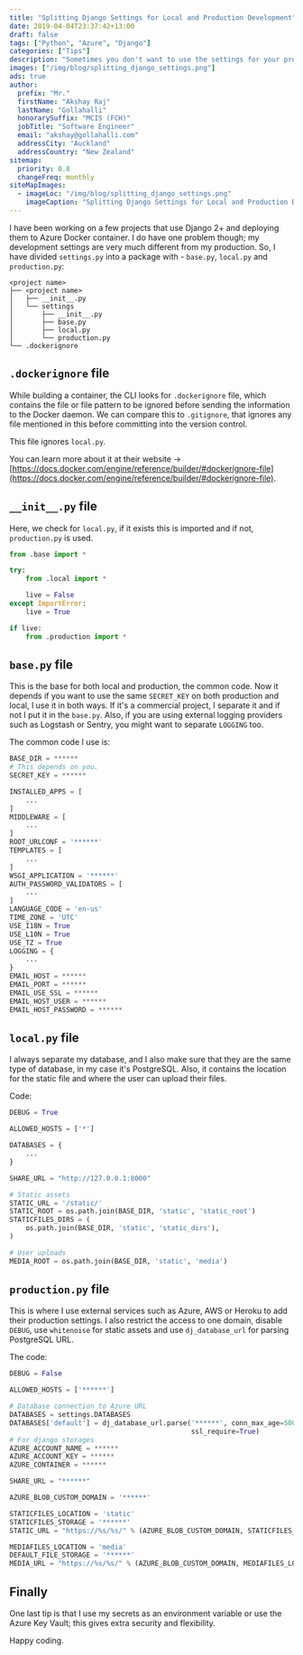 ```yaml
---
title: "Splitting Django Settings for Local and Production Development"
date: 2019-04-04T23:37:42+13:00
draft: false
tags: ["Python", "Azure", "Django"]
categories: ["Tips"]
description: "Sometimes you don't want to use the settings for your production in a local environment and vice versa, this blog will help you with it."
images: ["/img/blog/splitting_django_settings.png"]
ads: true
author:
  prefix: "Mr."
  firstName: "Akshay Raj"
  lastName: "Gollahalli"
  honorarySuffix: "MCIS (FCH)"
  jobTitle: "Software Engineer"
  email: "akshay@gollahalli.com"
  addressCity: "Auckland"
  addressCountry: "New Zealand"
sitemap:
  priority: 0.8
  changeFreq: monthly
siteMapImages:
  - imageLoc: "/img/blog/splitting_django_settings.png"
    imageCaption: "Splitting Django Settings for Local and Production Development"
---
```


I have been working on a few projects that use Django 2+ and deploying them to Azure Docker container. I do have one problem though; my development settings are very much different from my production. So, I  have divided `settings.py` into a package with - `base.py`, `local.py` and `production.py`:

```tree
<project name>
├── <project name>
│   ├── __init__.py
│   └── settings
│       ├── __init__.py
│       ├── base.py
│       ├── local.py
│       └── production.py
└── .dockerignore
```

<!--adsense-->

## `.dockerignore` file

While building a container, the CLI looks for `.dockerignore` file, which contains the file or file pattern to be ignored before sending the information to the Docker daemon. We can compare this to `.gitignore`, that ignores any file mentioned in this before committing into the version control.

This file ignores `local.py`.

You can learn more about it at their website -> [https://docs.docker.com/engine/reference/builder/#dockerignore-file](https://docs.docker.com/engine/reference/builder/#dockerignore-file).

## `__init__.py` file

Here, we check for `local.py`, if it exists this is imported and if not, `production.py` is used.

```python
from .base import *

try:
    from .local import *

    live = False
except ImportError:
    live = True

if live:
    from .production import *
```

<!--adsense-->

## `base.py` file

This is the base for both local and production, the common code. Now it depends if you want to use the same `SECRET_KEY` on both production and local, I use it in both ways. If it's a commercial project, I separate it and if not I put it in the `base.py`. Also, if you are using external logging providers such as Logstash or Sentry, you might want to separate `LOGGING` too.

The common code I use is:

```python
BASE_DIR = ******
# This depends on you.
SECRET_KEY = ******

INSTALLED_APPS = [
    ...
]
MIDDLEWARE = [
    ...
]
ROOT_URLCONF = '******'
TEMPLATES = [
    ...
]
WSGI_APPLICATION = '******'
AUTH_PASSWORD_VALIDATORS = [
    ...
]
LANGUAGE_CODE = 'en-us'
TIME_ZONE = 'UTC'
USE_I18N = True
USE_L10N = True
USE_TZ = True
LOGGING = {
    ...
}
EMAIL_HOST = ******
EMAIL_PORT = ******
EMAIL_USE_SSL = ******
EMAIL_HOST_USER = ******
EMAIL_HOST_PASSWORD = ******
```

<!--adsense-->

## `local.py` file

I always separate my database, and I also make sure that they are the same type of database, in my case it's PostgreSQL. Also, it contains the location for the static file and where the user can upload their files.

Code:

```python
DEBUG = True

ALLOWED_HOSTS = ['*']

DATABASES = {
    ...
}

SHARE_URL = "http://127.0.0.1:8000"

# Static assets
STATIC_URL = '/static/'
STATIC_ROOT = os.path.join(BASE_DIR, 'static', 'static_root')
STATICFILES_DIRS = (
    os.path.join(BASE_DIR, 'static', 'static_dirs'),
)

# User uploads
MEDIA_ROOT = os.path.join(BASE_DIR, 'static', 'media')
```

<!--adsense-->

## `production.py` file

This is where I use external services such as Azure, AWS or Heroku to add their production settings. I also restrict the access to one domain, disable `DEBUG`, use `whitenoise` for static assets and use `dj_database_url` for parsing PostgreSQL URL.

The code:

```python
DEBUG = False

ALLOWED_HOSTS = ['******']

# Database connection to Azure URL
DATABASES = settings.DATABASES
DATABASES['default'] = dj_database_url.parse('******', conn_max_age=500,
                                             ssl_require=True)
# For django storages
AZURE_ACCOUNT_NAME = ******
AZURE_ACCOUNT_KEY = ******
AZURE_CONTAINER = ******

SHARE_URL = "******"

AZURE_BLOB_CUSTOM_DOMAIN = '******'

STATICFILES_LOCATION = 'static'
STATICFILES_STORAGE = '******'
STATIC_URL = "https://%s/%s/" % (AZURE_BLOB_CUSTOM_DOMAIN, STATICFILES_LOCATION)

MEDIAFILES_LOCATION = 'media'
DEFAULT_FILE_STORAGE = '******'
MEDIA_URL = "https://%s/%s/" % (AZURE_BLOB_CUSTOM_DOMAIN, MEDIAFILES_LOCATION)
```

<!--adsense-->

## Finally

One last tip is that I use my secrets as an environment variable or use the Azure Key Vault; this gives extra security and flexibility.

Happy coding.